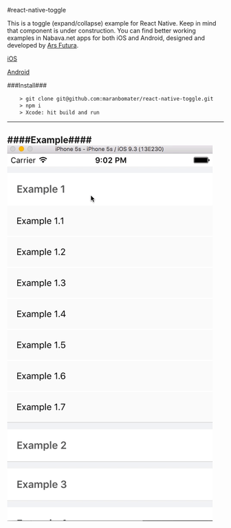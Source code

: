 #react-native-toggle

This is a toggle (expand/collapse) example for React Native. Keep in mind that component is under construction.
You can find better working examples in Nabava.net apps for both iOS and Android, designed and developed by [Ars Futura](http://arsfutura.co).

[iOS](https://itunes.apple.com/us/app/nabava.net-usporedi-cijene/id1100660049?mt=8)

[Android](https://play.google.com/store/apps/details?id=com.nabava_net)

###Install###

```
	> git clone git@github.com:maranbomater/react-native-toggle.git
	> npm i
	> Xcode: hit build and run

```
---

####Example####
![Closed](https://github.com/maranbomater/react-native-toggle/blob/master/src/example_gif.gif "Closed list")
---

